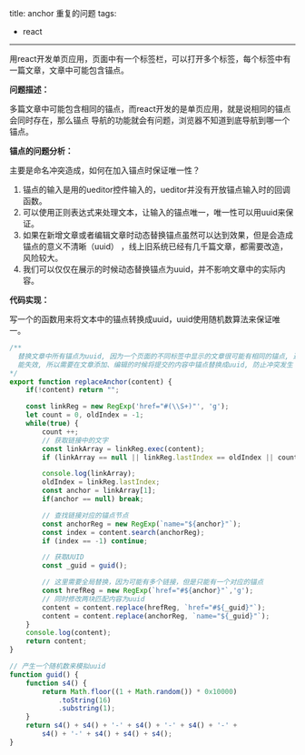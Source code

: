 title: anchor 重复的问题
tags:
- react
---
用react开发单页应用，页面中有一个标签栏，可以打开多个标签，每个标签中有一篇文章，文章中可能包含锚点。

**问题描述：**

多篇文章中可能包含相同的锚点，而react开发的是单页应用，就是说相同的锚点会同时存在，那么锚点
导航的功能就会有问题，浏览器不知道到底导航到哪一个锚点。

**锚点的问题分析：**

主要是命名冲突造成，如何在加入锚点时保证唯一性？
1. 锚点的输入是用的ueditor控件输入的，ueditor并没有开放锚点输入时的回调函数。
2. 可以使用正则表达式来处理文本，让输入的锚点唯一，唯一性可以用uuid来保证。
3. 如果在新增文章或者编辑文章时动态替换锚点虽然可以达到效果，但是会造成锚点的意义不清晰（uuid）
，线上旧系统已经有几千篇文章，都需要改造，风险较大。
4. 我们可以仅仅在展示的时候动态替换锚点为uuid，并不影响文章中的实际内容。

**代码实现：**

写一个的函数用来将文本中的锚点转换成uuid，uuid使用随机数算法来保证唯一。
```javascript
/**
  替换文章中所有锚点为uuid, 因为一个页面的不同标签中显示的文章很可能有相同的锚点, 造成锚点功
  能失效, 所以需要在文章添加、编辑的时候将提交的内容中锚点替换成uuid, 防止冲突发生
*/
export function replaceAnchor(content) {
    if(!content) return "";

    const linkReg = new RegExp('href="#(\\S+)"', 'g');
    let count = 0, oldIndex = -1;
    while(true) {
        count ++;
        // 获取链接中的文字
        const linkArray = linkReg.exec(content);
        if (linkArray == null || linkReg.lastIndex == oldIndex || count > 10) break;

        console.log(linkArray);
        oldIndex = linkReg.lastIndex;
        const anchor = linkArray[1];
        if(anchor == null) break;

        // 查找链接对应的锚点节点
        const anchorReg = new RegExp(`name="${anchor}"`);
        const index = content.search(anchorReg);
        if (index == -1) continue;

        // 获取UUID
        const _guid = guid();

        // 这里需要全局替换，因为可能有多个链接，但是只能有一个对应的锚点
        const hrefReg = new RegExp(`href="#${anchor}"`,'g');
        // 同时修改两块匹配内容为uuid
        content = content.replace(hrefReg, `href="#${_guid}"`);
        content = content.replace(anchorReg, `name="${_guid}"`);
    }
    console.log(content);
    return content;
}

// 产生一个随机数来模拟uuid
function guid() {
    function s4() {
        return Math.floor((1 + Math.random()) * 0x10000)
            .toString(16)
            .substring(1);
    }
    return s4() + s4() + '-' + s4() + '-' + s4() + '-' +
        s4() + '-' + s4() + s4() + s4();
}
```
